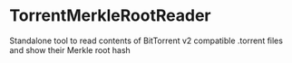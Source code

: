 # TorrentMerkleRootReader
Standalone tool to read contents of BitTorrent v2 compatible .torrent files and show their Merkle root hash
